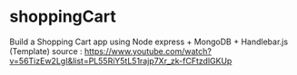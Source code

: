 # shoppingCart
Build a Shopping Cart app using Node express + MongoDB + Handlebar.js (Template)
source :  https://www.youtube.com/watch?v=56TizEw2LgI&list=PL55RiY5tL51rajp7Xr_zk-fCFtzdlGKUp
